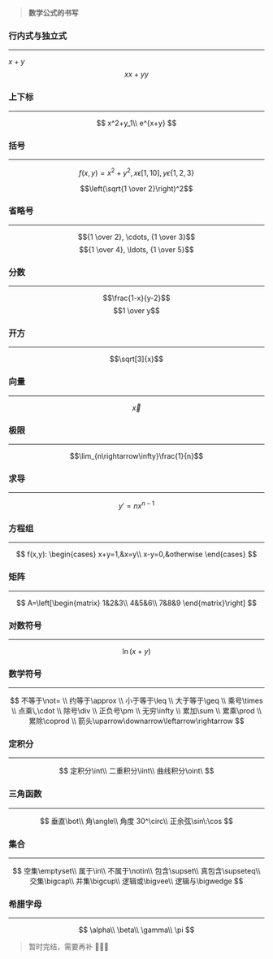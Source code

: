 > **数学公式的书写**

### 行内式与独立式

---

$x+y$
$$xx+yy$$

### 上下标

---

$$
x^2+y_1\\
e^{x+y}
$$

### 括号

---

$$f(x, y) = x^2 + y ^ 2, x \epsilon[1,10], y \epsilon\{1,2,3\}$$

<!--
\left 与 \right 用于加大括号
格式：\left(内容\right)
-->

$$\left(\sqrt{1 \over 2}\right)^2$$

### 省略号

---

$${1 \over 2}, \cdots, {1 \over 3}$$
$${1 \over 4}, \ldots, {1 \over 5}$$

### 分数

---

$$\frac{1-x}{y-2}$$
$$1 \over y$$

### 开方

---

$$\sqrt[3]{x}$$

### 向量

---

$$\vec{x}$$

### 极限

---

$$\lim_{n\rightarrow\infty}\frac{1}{n}$$

### 求导

---

$$y\prime=nx^{n-1}$$

### 方程组

---

$$
f(x,y):
\begin{cases}
x+y=1,&x=y\\
x-y=0,&otherwise
\end{cases}
$$

### 矩阵

---

$$
A=\left[\begin{matrix}
1&2&3\\
4&5&6\\
7&8&9
\end{matrix}\right]
$$

### 对数符号

---

$$\ln(x+y)$$

### 数学符号

---

<!--
\,：产生一个小空格（thinspace），常用于数学公式中
\:：产生一个中等空格（medspace），同样多用于数学公式
\;：产生一个大空格（thickspace），用于数学公式中需要较大间隔的地方
\quad：产生一个等于当前字体尺寸的空格宽度的空格
-->

$$
不等于\not=
\\
约等于\approx
\\
小于等于\leq
\\
大于等于\geq
\\
乘号\times
\\
点乘\,\cdot
\\
除号\div
\\
正负号\pm
\\
无穷\infty
\\
累加\sum
\\
累乘\prod
\\
累除\coprod
\\
箭头\uparrow\downarrow\leftarrow\rightarrow
$$

### 定积分

---

$$
定积分\int\\
二重积分\iint\\
曲线积分\oint\
$$

### 三角函数

---

$$
垂直\bot\\
角\angle\\
角度 30^\circ\\
正余弦\sin\:\cos
$$

### 集合

---

$$
空集\emptyset\\
属于\in\\
不属于\notin\\
包含\supset\\
真包含\supseteq\\
交集\bigcap\\
并集\bigcup\\
逻辑或\bigvee\\
逻辑与\bigwedge
$$

### 希腊字母

---

$$
\alpha\\
\beta\\
\gamma\\
\pi
$$

> 暂时完结，需要再补 🥰🥰🥰
